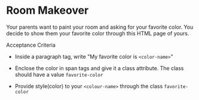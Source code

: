 # Room Makeover


 Your parents want to paint your room and asking for your favorite color. You decide to show them your favorite color through this HTML page of yours.


 Acceptance Criteria


 - Inside a paragraph tag, write "My favorite color is `<color-name>`"
 
 - Enclose the color in span tags and give it a class attribute. The class should have a value `favorite-color`
 
 - Provide style(color) to your `<colour-name>` through the class `favorite-color`

